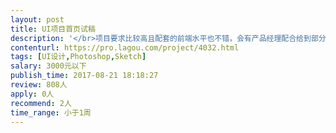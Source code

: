 ```yaml
---                
layout: post       
title: UI项目首页试稿           
description: '</br>项目要求比较高且配套的前端水平也不错，会有产品经理配合给到部分原型图，项目成员都会很专业。</br></br>风格偏向国际化，配色比较鲜艳，具体素材在合作后才能给。设计部门承担了相对简单的一些页面，剩下包括首页大概页面数有10-20个，周期方面得按我们的安排，会要求在3-4周内全部完成。</br></br>但我们需要这周先做首页试稿，如果OK才会继续做其他页面。</br></br>内容需保密，详细待沟通</br>'     
contenturl: https://pro.lagou.com/project/4032.html      
tags: [UI设计,Photoshop,Sketch]            
salary: 3000元以下          
publish_time: 2017-08-21 18:18:27         
review: 808人                   
apply: 0人                   
recommend: 2人                   
time_range: 小于1周              
---                 
```

